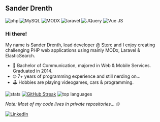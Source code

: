 ## Sander Drenth
![php](https://img.shields.io/badge/php-%23777BB4.svg?&style=for-the-badge&logo=php&logoColor=white)
![MySQL](https://img.shields.io/badge/MySQL-00000F?style=for-the-badge&logo=mysql&logoColor=white)
![MODX](https://img.shields.io/badge/modx-6CB24A?style=for-the-badge&logo=modx&logoColor=ffffff)
![laravel](https://img.shields.io/badge/laravel%20-%23FF2D20.svg?&style=for-the-badge&logo=laravel&logoColor=white)
![JQuery](https://img.shields.io/badge/jQuery-0769AD?style=for-the-badge&logo=jquery&logoColor=white)
![Vue JS](https://img.shields.io/badge/Vue.js-35495E?style=for-the-badge&logo=vue.js&logoColor=4FC08D)

### Hi there!
My name is Sander Drenth, lead developer @ <a href="https://www.sterc.com/" target="_blank">Sterc</a> and I enjoy creating challenging PHP web applications using mainly MODx, Laravel & ElasticSearch.

- 🏫 Bachelor of Communication, majored in Web & Mobile Services. Graduated in 2014.
- 🤓 7+ years of programming experience and still nerding on...
- 🕹️ Hobbies are playing videogames, cars & programming.

![stats](https://github-readme-stats.vercel.app/api?username=sdrenth&show_icons=true&theme=darculav)
[![GitHub Streak](https://github-readme-streak-stats.herokuapp.com?user=sdrenth&date_format=j%20M%5B%20Y%5D)](https://git.io/streak-stats)
![top languages](https://github-readme-stats.vercel.app/api/top-langs/?username=sdrenth&layout=compact)

_Note: Most of my code lives in private repositories... 🤐_

[![LinkedIn](https://img.shields.io/badge/View%20Profile-0077B5.svg?&style=flat-square&logo=linkedin)](https://www.linkedin.com/in/sdrenth/)
<!--
**sdrenth/sdrenth** is a ✨ _special_ ✨ repository because its `README.md` (this file) appears on your GitHub profile.

Here are some ideas to get you started:

- 🔭 I’m currently working on ...
- 🌱 I’m currently learning ...
- 👯 I’m looking to collaborate on ...
- 🤔 I’m looking for help with ...
- 💬 Ask me about ...
- 📫 How to reach me: ...
- 😄 Pronouns: ...
- ⚡ Fun fact: ...
-->
